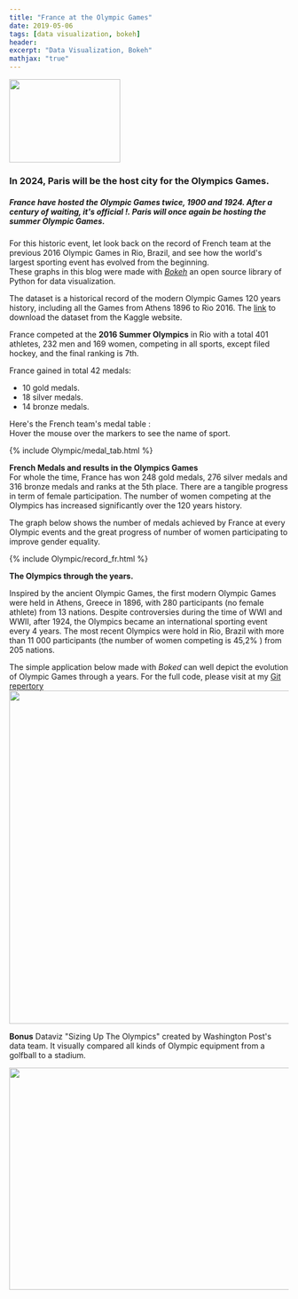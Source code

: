 ```yaml
---
title: "France at the Olympic Games"
date: 2019-05-06
tags: [data visualization, bokeh]
header: 
excerpt: "Data Visualization, Bokeh"
mathjax: "true"
---
```

<img src="{{ site.url }}{{ site.baseurl }}/images/olympic/logo.jpg"  width="200px" height='150px'/>

### In 2024, Paris will be the host city for the Olympics Games. 
##### France have hosted the Olympic Games twice, 1900 and 1924. After a century of waiting, it's official !. Paris will once again be hosting the summer Olympic Games.


For this historic event, let look back on the record of French team at the previous 2016 Olympic Games in Rio, Brazil, and see how the world's largest sporting event has evolved from the beginning.  
These graphs in this blog were made with [*Bokeh*](https://bokeh.org/) an open source library of Python for data visualization.  
 
The dataset is a historical record of the modern Olympic Games 120 years history, including all the Games from Athens 1896 to Rio 2016.
The [link](https://www.kaggle.com/heesoo37/120-years-of-olympic-history-athletes-and-results)  to download the dataset from the Kaggle website. 

France competed at the **2016 Summer Olympics** in Rio with a total 401 athletes, 232 men and 169 women, competing in all sports, except filed hockey, and the final ranking is 7th.
  
France gained in total 42 medals:
* 10 gold medals.
* 18 silver medals.
* 14 bronze medals. 

Here's the French team's medal table :   
Hover the mouse over the markers to see the name of sport. 

{% include Olympic/medal_tab.html %}  



**French Medals and results in the Olympics Games**  
For whole the time, France has won 248 gold medals, 276 silver medals and 316 bronze medals and ranks at the 5th place. 
There are a tangible progress in term of female participation. The number of women competing at the Olympics has increased significantly over the 120 years history.  

The graph below shows the number of medals achieved by France at every Olympic events and the great progress of number of women participating to improve gender equality.    
     

{% include Olympic/record_fr.html %}




**The Olympics through the years.**

Inspired by the ancient Olympic Games, the first modern Olympic Games were held in Athens, Greece in 1896, with 280 participants (no female athlete) from 13 nations. 
Despite controversies during the time of WWI and WWII, after 1924, the Olympics became an international sporting event every 4 years. 
The most recent Olympics were hold in Rio, Brazil with more than 11 000 participants (the number of women competing is 45,2% ) from 205 nations.  
 
The simple application below made with *Boked* can well depict the evolution of Olympic Games through a years. For the full code, please visit at my [Git repertory](https://github.com/alexandre-do/DataViz/tree/master/Olympic)
<img src="{{ site.url }}{{ site.baseurl }}/images/olympic/olympic.gif"  width="800px" height='600px'/>



**Bonus** Dataviz "Sizing Up The Olympics" created by Washington Post's data team. It visually compared all kinds of Olympic equipment from a golfball to a stadium.      
    
<img src="{{ site.url }}{{ site.baseurl }}/images/olympic/olympictools.gif"  width="600px" height='400px'/>
